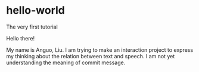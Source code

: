 # hello-world
The very first tutorial

Hello there!

My name is Anguo, Liu. I am trying to make an interaction project to express my thinking about the relation between text and speech.
I am not yet understanding the meaning of commit message.
